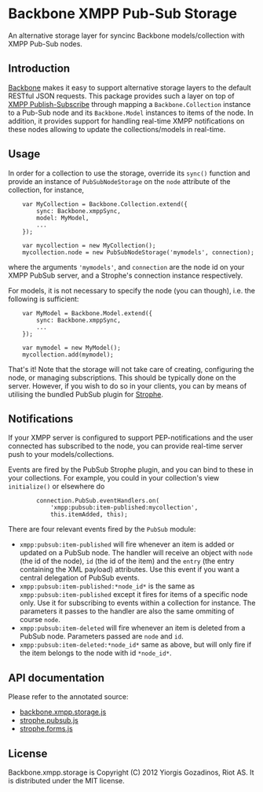 # Backbone XMPP Pub-Sub Storage

An alternative storage layer for syncinc Backbone models/collection with XMPP Pub-Sub nodes.

## Introduction

[Backbone] makes it easy to support alternative storage layers to the default RESTful JSON requests.
This package provides such a layer on top of [XMPP Publish-Subscribe][XEP-0060] through mapping a `Backbone.Collection` instance to a Pub-Sub node and its `Backbone.Model` instances to items of the node. In addition, it provides support for handling real-time XMPP notifications on these nodes allowing to update the collections/models in real-time.

## Usage

In order for a collection to use the storage, override its `sync()` function and provide an instance of `PubSubNodeStorage` on the `node` attribute of the collection, for instance,

        var MyCollection = Backbone.Collection.extend({
            sync: Backbone.xmppSync,
            model: MyModel,
            ...
        });

        var mycollection = new MyCollection();
        mycollection.node = new PubSubNodeStorage('mymodels', connection);

where the arguments `'mymodels'`, and `connection` are the node id on your XMPP PubSub server, and a Strophe's connection instance respectively.

For models, it is not necessary to specify the node (you can though), i.e. the following is sufficient:

        var MyModel = Backbone.Model.extend({
            sync: Backbone.xmppSync,
            ...
        });

        var mymodel = new MyModel();
        mycollection.add(mymodel);

That's it! Note that the storage will not take care of creating, configuring the node, or managing subscriptions. This should be typically done on the server. However, if you wish to do so in your clients, you can by means of utilising the bundled PubSub plugin for [Strophe].

## Notifications

If your XMPP server is configured to support PEP-notifications and the user connected has subscribed to the node, you can provide real-time server push to your models/collections.

Events are fired by the PubSub Strophe plugin, and you can bind to these in your collections. For example, you could in your collection's view `initialize()` or elsewhere do

            connection.PubSub.eventHandlers.on(
                'xmpp:pubsub:item-published:mycollection',
                this.itemAdded, this);

There are four relevant events fired by the `PubSub` module:

* `xmpp:pubsub:item-published` will fire whenever an item is added or updated on a PubSub node. The handler will receive an object with `node` (the id of the node), `id` (the id of the item) and the `entry` (the entry containing the XML payload) attributes. Use this event if you want a central delegation of PubSub events.
* `xmpp:pubsub:item-published:*node_id*` is the same as `xmpp:pubsub:item-published` except it fires for items of a specific node only. Use it for subscribing to events within a collection for instance. The parameters it passes to the handler are also the same ommiting of course `node`.
* `xmpp:pubsub:item-deleted` will fire whenever an item is deleted from a PubSub node. Parameters passed are `node` and `id`.
* `xmpp:pubsub:item-deleted:*node_id*` same as above, but will only fire if the item belongs to the node with id `*node_id*`.

## API documentation

Please refer to the annotated source:

* [backbone.xmpp.storage.js](http://ggozad.com/Backbone.xmpp/docs/backbone.xmpp.storage.html)
* [strophe.pubsub.js](http://ggozad.com/strophe.plugins/docs/strophe.pubsub.html)
* [strophe.forms.js](http://ggozad.com/strophe.plugins/docs/strophe.forms.html)


## License

Backbone.xmpp.storage is Copyright (C) 2012 Yiorgis Gozadinos, Riot AS.
It is distributed under the MIT license.

[Backbone]: http://documentcloud.github.com/backbone
[XEP-0060]: http://xmpp.org/extensions/xep-0060.html
[Strophe]: http://strophe.im/strophejs